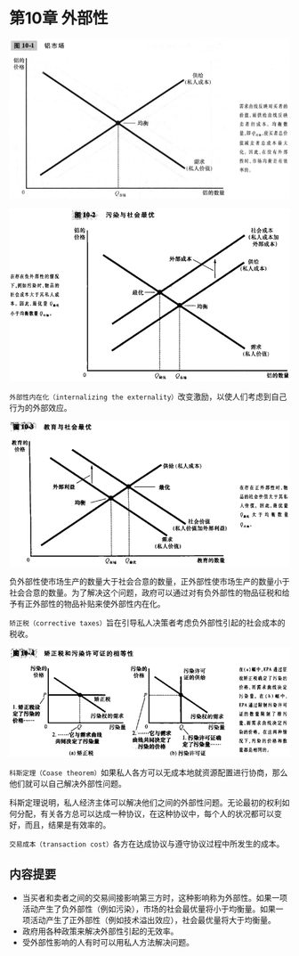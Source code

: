 # 第10章 外部性



![10_1](res/10_1.png)

![10_2](res/10_2.png)

`外部性内在化（internalizing the externality）`改变激励，以使人们考虑到自己行为的外部效应。

![10_3](res/10_3.png)

负外部性使市场生产的数量大于社会合意的数量，正外部性使市场生产的数量小于社会合意的数量。为了解决这个问题，政府可以通过对有负外部性的物品征税和给予有正外部性的物品补贴来使外部性内在化。

`矫正税（corrective taxes）`旨在引导私人决策者考虑负外部性引起的社会成本的税收。

![10_4](res/10_4.png)

`科斯定理（Coase theorem）`如果私人各方可以无成本地就资源配置进行协商，那么他们就可以自己解决外部性问题。

科斯定理说明，私人经济主体可以解决他们之间的外部性问题。无论最初的权利如何分配，有关各方总可以达成一种协议，在这种协议中，每个人的状况都可以变好，而且，结果是有效率的。

`交易成本（transaction cost）`各方在达成协议与遵守协议过程中所发生的成本。



## 内容提要

- 当买者和卖者之间的交易间接影响第三方时，这种影响称为外部性。如果一项活动产生了负外部性（例如污染），市场的社会最优量将小于均衡量。如果一项活动产生了正外部性（例如技术溢出效应），社会最优量将大于均衡量。
- 政府用各种政策来解决外部性引起的无效率。
- 受外部性影响的人有时可以用私人方法解决问题。